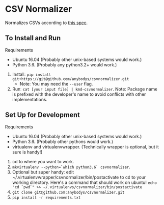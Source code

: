 # CSV Normalizer

Normalizes CSVs according to [this spec](http://github.com/anybodys/csvnormalizer/blob/master/ProblemSpec.md).


## To Install and Run

Requirements
- Ubuntu 16.04 (Probably other unix-based systems would work.)
- Python 3.6. (Probably any python3.2+ would work.)

1. Install: `pip install git+https://git@github.com/anybodys/csvnormalizer.git`
   - Note: You may need the `--user` flag.
1. Run: `cat [your input file] | kmd-csvnormalizer`. Note: Package name is prefixed with the developer's name to avoid conflicts with other implementations.


## Set Up for Development

Requirements
- Ubuntu 16.04 (Probably other unix-based systems would work.)
- Python 3.6. (Probably other pythons would work.)
- virtualenv and virtualenvwrapper. (Technically wrapper is optional, but it sure is handy!)

1. cd to where you want to work.
1. ``mkvirtualenv --python=`which python3.6` csvnormalizer``.
1. Optional but super handy: edit ~/.virtualenvwrapper/csvnormalizer/bin/postactivate to cd to your working directory. Here's a command that should work on ubuntu! ``echo "cd `pwd`" >> ~/.virtualenvs/csvnormalizer/bin/postactivate``
1. `git clone git@github.com:anybodys/csvnormalizer.git`
1. `pip install -r requirements.txt`

